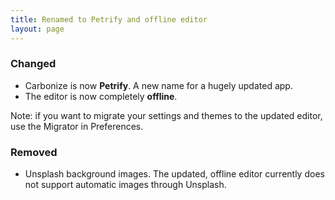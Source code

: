 ```yaml
---
title: Renamed to Petrify and offline editor
layout: page
---
```


### Changed

* Carbonize is now **Petrify**. A new name for a hugely updated app.
* The editor is now completely **offline**.

Note: if you want to migrate your settings and themes to the updated editor, use the Migrator in Preferences.

### Removed

* Unsplash background images. The updated, offline editor currently does not support automatic images through Unsplash.
